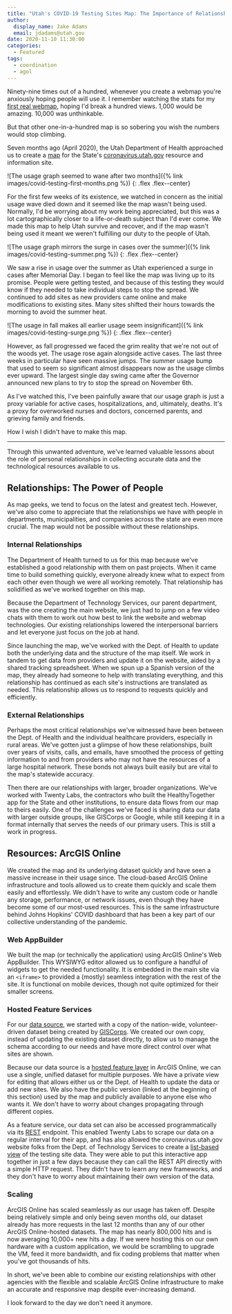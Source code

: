 ```yaml
---
title: "Utah's COVID-19 Testing Sites Map: The Importance of Relationships and Resources"
author:
  display_name: Jake Adams
  email: jdadams@utah.gov
date: 2020-11-10 11:30:00
categories:
  - Featured
tags:
  - coordination
  - agol
---
```


Ninety-nine times out of a hundred, whenever you create a webmap you're anxiously hoping people will use it. I remember watching the stats for my [first real webmap](https://cacheut.maps.arcgis.com/apps/webappviewer/index.html?id=1c0d0315182f4a31af512605854f4d2c), hoping I'd break a hundred views. 1,000 would be amazing. 10,000 was unthinkable.

But that other one-in-a-hundred map is so sobering you wish the numbers would stop climbing.

Seven months ago (April 2020), the Utah Department of Health approached us to create a [map](https://coronavirus.utah.gov/utah-covid-19-testing-locations) for the State's [coronavirus.utah.gov](https://coronavirus.utah.gov) resource and information site.

![The usage graph seemed to wane after two months]({% link images/covid-testing-first-months.png %})
{: .flex .flex--center}

For the first few weeks of its existence, we watched in concern as the initial usage wave died down and it seemed like the map wasn't being used. Normally, I'd be worrying about my work being appreciated, but this was a lot cartographically closer to a life-or-death subject than I'd ever come. We made this map to help Utah survive and recover, and if the map wasn't being used it meant we weren't fulfilling our duty to the people of Utah.

![The usage graph mirrors the surge in cases over the summer]({% link images/covid-testing-summer.png %})
{: .flex .flex--center}

We saw a rise in usage over the summer as Utah experienced a surge in cases after Memorial Day. I began to feel like the map was living up to its promise. People were getting tested, and because of this testing they would know if they needed to take individual steps to stop the spread. We continued to add sites as new providers came online and make modifications to existing sites. Many sites shifted their hours towards the morning to avoid the summer heat.

![The usage in fall makes all earlier usage seem insignificant]({% link images/covid-testing-surge.png %})
{: .flex .flex--center}

However, as fall progressed we faced the grim reality that we're not out of the woods yet. The usage rose again alongside active cases. The last three weeks in particular have seen massive jumps. The summer usage bump that used to seem so significant almost disappears now as the usage climbs ever upward. The largest single day swing came after the Governor announced new plans to try to stop the spread on November 6th.

As I've watched this, I've been painfully aware that our usage graph is just a proxy variable for active cases, hospitalizations, and, ultimately, deaths. It's a proxy for overworked nurses and doctors, concerned parents, and grieving family and friends.

How I wish I didn't have to make this map.

---

Through this unwanted adventure, we've learned valuable lessons about the role of personal relationships in collecting accurate data and the technological resources available to us.

## Relationships: The Power of People

As map geeks, we tend to focus on the latest and greatest tech. However, we've also come to appreciate that the relationships we have with people in departments, municipalities, and companies across the state are even more crucial. The map would not be possible without these relationships.

### Internal Relationships

The Department of Health turned to us for this map because we've established a good relationship with them on past projects. When it came time to build something quickly, everyone already knew what to expect from each other even though we were all working remotely. That relationship has solidified as we've worked together on this map.

Because the Department of Technology Services, our parent department, was the one creating the main website, we just had to jump on a few video chats with them to work out how best to link the website and webmap technologies. Our existing relationships lowered the interpersonal barriers and let everyone just focus on the job at hand.

Since launching the map, we've worked with the Dept. of Health to update both the underlying data and the structure of the map itself. We work in tandem to get data from providers and update it on the website, aided by a shared tracking spreadsheet. When we spun up a Spanish version of the map, they already had someone to help with translating everything, and this relationship has continued as each site's instructions are translated as needed. This relationship allows us to respond to requests quickly and efficiently.

### External Relationships

Perhaps the most critical relationships we've witnessed have been between the Dept. of Health and the individual healthcare providers, especially in rural areas. We've gotten just a glimpse of how these relationships, built over years of visits, calls, and emails, have smoothed the process of getting information to and from providers who may not have the resources of a large hospital network. These bonds not always built easily but are vital to the map's statewide accuracy.

Then there are our relationships with larger, broader organizations. We've worked with Twenty Labs, the contractors who built the HealthyTogether app for the State and other institutions, to ensure data flows from our map to theirs easily. One of the challenges we've faced is sharing data our data with larger outside groups, like GISCorps or Google, while still keeping it in a format internally that serves the needs of our primary users. This is still a work in progress.

## Resources: ArcGIS Online

We created the map and its underlying dataset quickly and have seen a massive increase in their usage since. The cloud-based ArcGIS Online infrastructure and tools allowed us to create them quickly and scale them easily and effortlessly. We didn't have to write any custom code or handle any storage, performance, or network issues, even though they have become some of our most-used resources. This is the same infrastructure behind Johns Hopkins' COVID dashboard that has been a key part of our collective understanding of the pandemic.

### Web AppBuilder

We built the map (or technically the application) using ArcGIS Online's Web AppBuilder. This WYSIWYG editor allowed us to configure a handful of widgets to get the needed functionality. It is embedded in the main site via an `<iframe>` to provided a (mostly) seamless integration with the rest of the site. It is functional on mobile devices, though not quite optimized for their smaller screens.

### Hosted Feature Services

For our [data source](https://utah.maps.arcgis.com/home/item.html?id=83b9c8ea89074aedbaea17cfbde98dec), we started with a copy of the nation-wide, volunteer-driven dataset being created by [GISCorps](https://covid-19-giscorps.hub.arcgis.com/pages/contribute-covid-19-testing-sites-data). We created our own copy, instead of updating the existing dataset directly, to allow us to manage the schema according to our needs and have more direct control over what sites are shown.

Because our data source is a [hosted feature layer](https://doc.arcgis.com/en/arcgis-online/reference/feature-layers.htm) in ArcGIS Online, we can use a single, unified dataset for multiple purposes. We have a private view for editing that allows either us or the Dept. of Health to update the data or add new sites. We also have the public version (linked at the beginning of this section) used by the map and publicly available to anyone else who wants it. We don't have to worry about changes propagating through different copies.

As a feature service, our data set can also be accessed programmatically via its [REST](https://developers.arcgis.com/rest/) endpoint. This enabled Twenty Labs to scrape our data on a regular interval for their app, and has also allowed the coronavirus.utah.gov website folks from the Dept. of Technology Services  to create a [list-based view](https://coronavirus.utah.gov/covid-testing-locations-list) of the testing site data. They were able to put this interactive app together in just a few days because they can call the REST API directly with a simple HTTP request. They didn't have to learn any new frameworks, and they don't have to worry about maintaining their own version of the data.

### Scaling

ArcGIS Online has scaled seamlessly as our usage has taken off. Despite being relatively simple and only being seven months old, our dataset already has more requests in the last 12 months than any of our other ArcGIS Online-hosted datasets. The map has nearly 800,000 hits and is now averaging 10,000+ new hits a day. If we were hosting this on our own hardware with a custom application, we would be scrambling to upgrade the VM, feed it more bandwidth, and fix coding problems that matter when you've got thousands of hits.

In short, we've been able to combine our existing relationships with other agencies with the flexible and scalable ArcGIS Online infrastructure to make an accurate and responsive map despite ever-increasing demand.

I look forward to the day we don't need it anymore.
